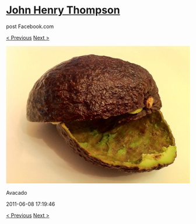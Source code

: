 # [John Henry Thompson](../README.md)
post Facebook.com

[< Previous](2011-06-08-1.md) [Next >](2011-06-08-3.md)

[![](../media/2011-06-08/Table-Avacado.jpg)](../README.md)

Avacado

2011-06-08 17:19:46

[< Previous](2011-06-08-1.md) [Next >](2011-06-08-3.md)